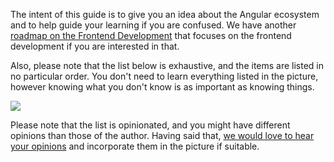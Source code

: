 The intent of this guide is to give you an idea about the Angular ecosystem and to help guide your learning if you are confused. We have another [roadmap on the Frontend Development](/frontend) that focuses on the frontend development if you are interested in that.

Also, please note that the list below is exhaustive, and the items are listed in no particular order. You don't need to learn everything listed in the picture, however knowing what you don't know is as important as knowing things.

![](/roadmaps/angular.png)

Please note that the list is opinionated, and you might have different opinions than those of the author. Having said that, [we would love to hear your opinions](https://github.com/stateful-art/art-of-peace/issues/new) and incorporate them in the picture if suitable.
